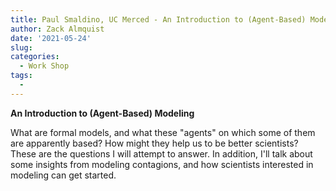 ```yaml
---
title: Paul Smaldino, UC Merced - An Introduction to (Agent-Based) Modeling
author: Zack Almquist
date: '2021-05-24'
slug: 
categories:
  - Work Shop
tags:
  - 
---
```


**An Introduction to (Agent-Based) Modeling**

What are formal models, and what these "agents" on which some of them are apparently based? How might they help us to be better scientists? These are the questions I will attempt to answer. In addition, I'll talk about some insights from modeling contagions, and how scientists interested in modeling can get started. 
